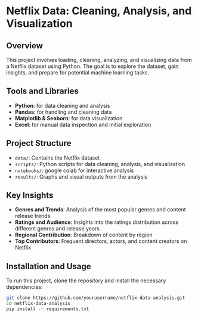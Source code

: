 # Netflix Data: Cleaning, Analysis, and Visualization

## Overview
This project involves loading, cleaning, analyzing, and visualizing data from a Netflix dataset using Python. The goal is to explore the dataset, gain insights, and prepare for potential machine learning tasks.

## Tools and Libraries
- **Python**: for data cleaning and analysis
- **Pandas**: for handling and cleaning data
- **Matplotlib & Seaborn**: for data visualization
- **Excel**: for manual data inspection and initial exploration

## Project Structure
- `data/`: Contains the Netflix dataset
- `scripts/`: Python scripts for data cleaning, analysis, and visualization
- `notebooks/`: google colab for interactive analysis
- `results/`: Graphs and visual outputs from the analysis

## Key Insights
- **Genres and Trends**: Analysis of the most popular genres and content release trends
- **Ratings and Audience**: Insights into the ratings distribution across different genres and release years
- **Regional Contribution**: Breakdown of content by region
- **Top Contributors**: Frequent directors, actors, and content creators on Netflix

## Installation and Usage
To run this project, clone the repository and install the necessary dependencies:

```bash
git clone https://github.com/yourusername/netflix-data-analysis.git
cd netflix-data-analysis
pip install -r requirements.txt
